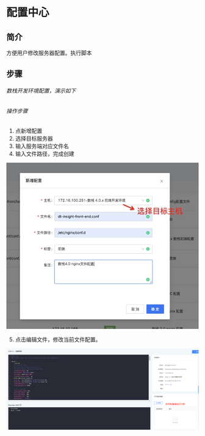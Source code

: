 # 配置中心
## 简介

方便用户修改服务器配置。执行脚本
## 步骤

###### 数栈开发环境配置，演示如下
###### 操作步骤

1. 点新增配置
2. 选择目标服务器
3. 输入服务端对应文件名
4. 输入文件路径，完成创建

![新增配置](../../imgs/new_config.png)

5. 点击编辑文件，修改当前文件配置。

![配置详情](../../imgs/config_detail.png)